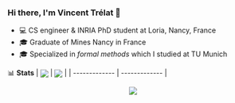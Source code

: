 ### Hi there, I'm Vincent Trélat 👋
 - 💻 CS engineer & INRIA PhD student at Loria, Nancy, France
 - 🎓 Graduate of Mines Nancy in France
 - 🎓 Specialized in *formal methods* which I studied at TU Munich

📊 **Stats**
| <img align="center" src="https://readme-stats.clckblog.space/api?username=VTrelat&show_icons=true&include_all_commits=true&theme=tokyonight&hide_border=true" /> | <img align="center" src="https://readme-stats.clckblog.space/api/top-langs/?username=VTrelat&layout=compact&theme=tokyonight&hide_border=true" /> |
| ------------- | ------------- |


<p align="center">
 <img src="https://profile-counter.glitch.me/VTrelat/count.svg" />
</p>

<!--automations-->